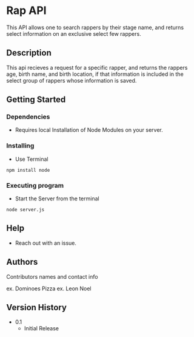 # Rap API

This API allows one to search rappers by their stage name, and returns select information on an exclusive select few rappers.

## Description

This api recieves a request for a specific rapper, and returns the rappers age, birth name, and birth location, if that information is included in the select group of rappers whose information is saved.

## Getting Started

### Dependencies

* Requires local Installation of Node Modules on your server.

### Installing

* Use Terminal
```
npm install node
```

### Executing program

* Start the Server from the terminal
```
node server.js
```

## Help

+ Reach out with an issue.

## Authors

Contributors names and contact info

ex. Dominoes Pizza 
ex. Leon Noel

## Version History

* 0.1
    * Initial Release